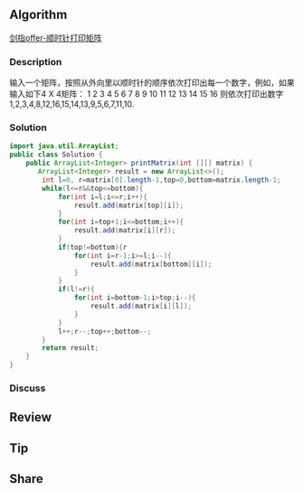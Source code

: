 ## Algorithm

[剑指offer-顺时针打印矩阵](https://www.nowcoder.com/practice/9b4c81a02cd34f76be2659fa0d54342a?tpId=13&tags=&title=&diffculty=0&judgeStatus=0&rp=1)

### Description

输入一个矩阵，按照从外向里以顺时针的顺序依次打印出每一个数字，例如，如果输入如下4 X 4矩阵： 1 2 3 4 5 6 7 8 9 10 11 12 13 14 15 16 则依次打印出数字1,2,3,4,8,12,16,15,14,13,9,5,6,7,11,10.


### Solution

```java
import java.util.ArrayList;
public class Solution {
    public ArrayList<Integer> printMatrix(int [][] matrix) {
       ArrayList<Integer> result = new ArrayList<>();
        int l=0, r=matrix[0].length-1,top=0,bottom=matrix.length-1;
        while(l<=r&&top<=bottom){
            for(int i=l;i<=r;i++){
                result.add(matrix[top][i]);
            }
            for(int i=top+1;i<=bottom;i++){
                result.add(matrix[i][r]);
            }
            if(top!=bottom){r
                for(int i=r-1;i>=l;i--){
                    result.add(matrix[bottom][i]);
                }
            }
            if(l!=r){
                for(int i=bottom-1;i>top;i--){
                    result.add(matrix[i][l]);
                }
            }
            l++;r--;top++;bottom--;
        }
        return result;
    }
}
```

### Discuss

## Review


## Tip


## Share
